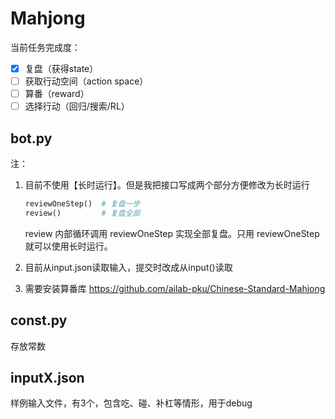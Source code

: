 # Mahjong

当前任务完成度：

- [x] 复盘（获得state）
- [ ] 获取行动空间（action space）
- [ ] 算番（reward）
- [ ] 选择行动（回归/搜索/RL）

## bot.py

注：

1. 目前不使用【长时运行】。但是我把接口写成两个部分方便修改为长时运行

   ```python
   reviewOneStep()  # 复盘一步
   review()         # 复盘全部
   ```

   review 内部循环调用 reviewOneStep 实现全部复盘。只用 reviewOneStep 就可以使用长时运行。

2. 目前从input.json读取输入，提交时改成从input()读取

3. 需要安装算番库 https://github.com/ailab-pku/Chinese-Standard-Mahjong

## const.py

存放常数

## inputX.json

样例输入文件，有3个，包含吃、碰、补杠等情形，用于debug
